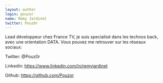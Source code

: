 ```yaml
---
layout: author
login: pouzor
name: Rémy Jardinet
twitter: Pouz0r
---
```

Lead développeur chez France TV, je suis specialisé dans les technos back, avec une orientation DATA.
Vous pouvez me retrouver sur les réseaux sociaux: 

Twitter: @Pouz0r 

Linkedin: https://www.linkedin.com/in/remyjardinet 

Github: https://github.com/Pouzor
